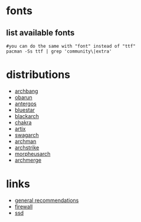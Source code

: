 # fonts

## list available fonts

```
#you can do the same with "font" instead of "ttf"
pacman -Ss ttf | grep 'community\|extra'
```

# distributions

* [archbang](http://wiki.archbang.org/index.php?title=Download)
* [obarun](http://www.obarun.org/download.html)
* [antergos](https://antergos.com/)
* [bluestar](https://sourceforge.net/projects/bluestarlinux/files/distro/)
* [blackarch](https://blackarch.org/)
* [chakra](https://www.chakralinux.org/)
* [artix](https://artixlinux.org/)
* [swagarch](https://swagarch.github.io/)
* [archman](http://archman.org/)
* [archstrike](https://archstrike.org/)
* [morpheusarch](http://www.morpheusarch.co.uk/)
* [archmerge](https://archmerge.com/)

# links

* [general recommendations](https://wiki.archlinux.org/index.php/General_recommendations)
* [firewall](https://wiki.archlinux.org/index.php/Firewalls)
* [ssd](https://wiki.archlinux.org/index.php/Solid_State_Drives)

